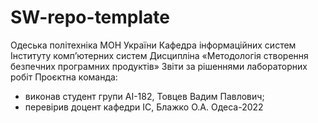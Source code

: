 # SW-repo-template
Одеська політехніка МОН України
Кафедра інформаційних систем Інституту комп’ютерних систем
Дисципліна «Методологія створення безпечних програмних продуктів»
Звіти за рішеннями лабораторних робіт
Проєктна команда:
- виконав студент групи АІ-182, Товцев Вадим Павлович;
- перевірив доцент кафедри ІС, Блажко О.А.
Одеса-2022

